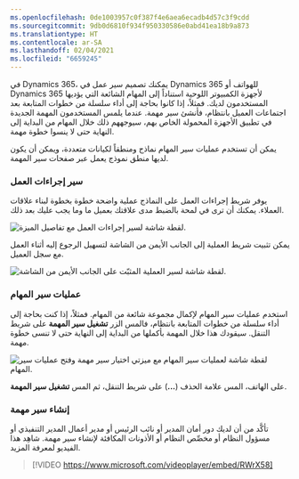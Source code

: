 ```yaml
---
ms.openlocfilehash: 0de1003957c0f387f4e6aea6ecadb4d57c3f9cdd
ms.sourcegitcommit: 9db0d6810f934f950330586e0abd41ea18b9a873
ms.translationtype: HT
ms.contentlocale: ar-SA
ms.lasthandoff: 02/04/2021
ms.locfileid: "6659245"
---
```

في Dynamics 365، يمكنك تصميم سير عمل في Dynamics 365 للهواتف أو Dynamics 365 لأجهزة الكمبيوتر اللوحية استناداً إلى المهام الشائعة التي يؤديها المستخدمون لديك. فمثلاً، إذا كانوا بحاجة إلى أداء سلسلة من خطوات المتابعة بعد اجتماعات العميل بانتظام، فأنشئ سير مهمة. عندما يلمس المستخدمون المهمة الجديدة في تطبيق الأجهزة المحمولة الخاص بهم، سيوجههم ذلك خلال المهام من البداية إلى النهاية حتى لا ينسوا خطوة مهمة.

يمكن أن تستخدم عمليات سير المهام نماذج ومنطقاً لكيانات متعددة، ويمكن أن يكون لديها منطق نموذج يعمل عبر صفحات سير المهمة.

### <a name="business-process-flow"></a>سير إجراءات العمل

يوفر شريط إجراءات العمل على النماذج عملية واضحة خطوة بخطوة لبناء علاقات العملاء. يمكنك أن ترى في لمحة بالضبط مدى علاقتك بعميل ما وما يجب عليك بعد ذلك.

![لقطة شاشة لسير إجراءات العمل مع تفاصيل الميزة.](../media/ppm_unit7_1.png)

يمكن تثبيت شريط العملية إلى الجانب الأيمن من الشاشة لتسهيل الرجوع إليه أثناء العمل مع سجل العميل.

![لقطة شاشة لسير العملية المثبّت على الجانب الأيمن من الشاشة.](../media/ppm_unit7_2.png)

### <a name="task-flows"></a>عمليات سير المهام

استخدم عمليات سير المهام لإكمال مجموعة شائعة من المهام. فمثلاً، إذا كنت بحاجة إلى أداء سلسلة من خطوات المتابعة بانتظام، فالمس الزر **تشغيل سير المهمة** على شريط التنقل. سيقودك هذا خلال المهمة بأكملها من البداية إلى النهاية حتى لا تنسى خطوة مهمة.

![لقطة شاشة لعمليات سير المهام مع ميزتي اختيار سير مهمة وفتح عمليات سير المهام.](../media/ppm_unit7_3.png)

على الهاتف، المس علامة الحذف (**...**) على شريط التنقل، ثم المس **تشغيل سير المهمة**.

### <a name="create-a-task-flow"></a>إنشاء سير مهمة

تأكَّد من أن لديك دور أمان المدير أو نائب الرئيس أو مدير أعمال المدير التنفيذي أو مسؤول النظام أو مخصِّص النظام أو الأذونات المكافئة لإنشاء سير مهمة. شاهِد هذا الفيديو لمعرفة المزيد. 

> [!VIDEO https://www.microsoft.com/videoplayer/embed/RWrX58]
